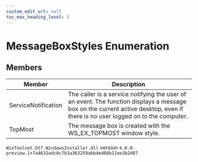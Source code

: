```yaml
---
custom_edit_url: null
toc_max_heading_level: 2
---
```

# MessageBoxStyles Enumeration

## Members
| Member | Description |
| ------ | ----------- |
| ServiceNotification | The caller is a service notifying the user of an event. The function displays a message box on the current active desktop, even if there is no user logged on to the computer. |
| TopMost | The message box is created with the WS_EX_TOPMOST window style. |
`WixToolset.Dtf.WindowsInstaller.dll` version `4.0.0-preview.1+7a4632adc0c7b1a363259abb4ed08b11ee3b2d87`
